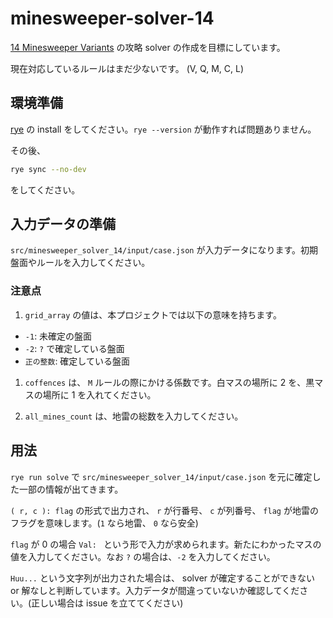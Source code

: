 # minesweeper-solver-14
[14 Minesweeper Variants](https://store.steampowered.com/app/1865060/14/) の攻略 solver の作成を目標にしています。

現在対応しているルールはまだ少ないです。 (V, Q, M, C, L)

## 環境準備
[rye](https://rye.astral.sh/guide/installation/) の install をしてください。`rye --version` が動作すれば問題ありません。

その後、

```sh
rye sync --no-dev
```

をしてください。

## 入力データの準備
`src/minesweeper_solver_14/input/case.json` が入力データになります。初期盤面やルールを入力してください。

### 注意点
1. `grid_array` の値は、本プロジェクトでは以下の意味を持ちます。

- `-1`: 未確定の盤面
- `-2`: `?` で確定している盤面
- `正の整数`: 確定している盤面

1. `coffences` は、 `M` ルールの際にかける係数です。白マスの場所に 2 を、黒マスの場所に 1 を入れてください。

1. `all_mines_count` は、地雷の総数を入力してください。

## 用法
`rye run solve` で `src/minesweeper_solver_14/input/case.json` を元に確定した一部の情報が出てきます。

`( r, c ): flag` の形式で出力され、 `r` が行番号、 `c` が列番号、 `flag` が地雷のフラグを意味します。(`1` なら地雷、 `0` なら安全)

`flag` が 0 の場合 `Val: ` という形で入力が求められます。新たにわかったマスの値を入力してください。なお `?` の場合は、`-2` を入力してください。

`Huu...` という文字列が出力された場合は、 solver が確定することができない or 解なしと判断しています。入力データが間違っていないか確認してください。(正しい場合は issue を立ててください)

